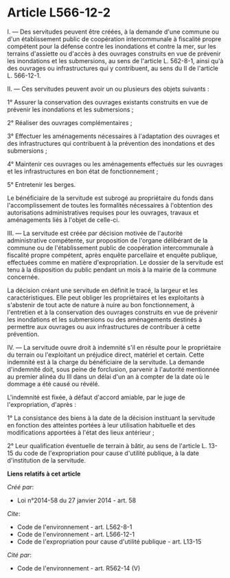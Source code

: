 # Article L566-12-2

I. ― Des servitudes peuvent être créées, à la demande d'une commune ou d'un établissement public de coopération
intercommunale à fiscalité propre compétent pour la défense contre les inondations et contre la mer, sur les terrains
d'assiette ou d'accès à des ouvrages construits en vue de prévenir les inondations et les submersions, au sens de l'article
L. 562-8-1, ainsi qu'à des ouvrages ou infrastructures qui y contribuent, au sens du II de l'article L. 566-12-1. 

II. ― Ces servitudes peuvent avoir un ou plusieurs des objets suivants : 

1° Assurer la conservation des ouvrages existants construits en vue de prévenir les inondations et les submersions ; 

2° Réaliser des ouvrages complémentaires ; 

3° Effectuer les aménagements nécessaires à l'adaptation des ouvrages et des infrastructures qui contribuent à la prévention
des inondations et des submersions ; 

4° Maintenir ces ouvrages ou les aménagements effectués sur les ouvrages et les infrastructures en bon état de
fonctionnement ; 

5° Entretenir les berges. 

Le bénéficiaire de la servitude est subrogé au propriétaire du fonds dans l'accomplissement de toutes les formalités
nécessaires à l'obtention des autorisations administratives requises pour les ouvrages, travaux et aménagements liés à
l'objet de celle-ci. 

III. ― La servitude est créée par décision motivée de l'autorité administrative compétente, sur proposition de l'organe
délibérant de la commune ou de l'établissement public de coopération intercommunale à fiscalité propre compétent, après
enquête parcellaire et enquête publique, effectuées comme en matière d'expropriation. Le dossier de la servitude est tenu à
la disposition du public pendant un mois à la mairie de la commune concernée. 

La décision créant une servitude en définit le tracé, la largeur et les caractéristiques. Elle peut obliger les propriétaires
et les exploitants à s'abstenir de tout acte de nature à nuire au bon fonctionnement, à l'entretien et à la conservation des
ouvrages construits en vue de prévenir les inondations et les submersions ou des aménagements destinés à permettre aux
ouvrages ou aux infrastructures de contribuer à cette prévention. 

IV. ― La servitude ouvre droit à indemnité s'il en résulte pour le propriétaire du terrain ou l'exploitant un préjudice
direct, matériel et certain. Cette indemnité est à la charge du bénéficiaire de la servitude. La demande d'indemnité doit,
sous peine de forclusion, parvenir à l'autorité mentionnée au premier alinéa du III dans un délai d'un an à compter de la
date où le dommage a été causé ou révélé. 

L'indemnité est fixée, à défaut d'accord amiable, par le juge de l'expropriation, d'après : 

1° La consistance des biens à la date de la décision instituant la servitude en fonction des atteintes portées à leur
utilisation habituelle et des modifications apportées à l'état des lieux antérieur ; 

2° Leur qualification éventuelle de terrain à bâtir, au sens de l'article L. 13-15 du code de l'expropriation pour cause
d'utilité publique, à la date d'institution de la servitude.

**Liens relatifs à cet article**

_Créé par_:

  - Loi n°2014-58 du 27 janvier 2014 - art. 58

_Cite_:

  - Code de l'environnement - art. L562-8-1
  - Code de l'environnement - art. L566-12-1
  - Code de l'expropriation pour cause d'utilité publique - art. L13-15

_Cité par_:

  - Code de l'environnement - art. R562-14 (V)
